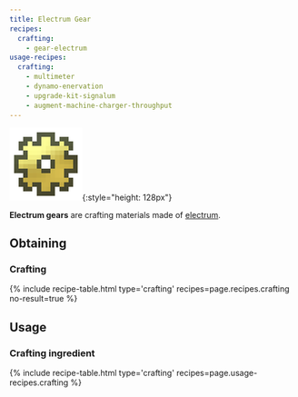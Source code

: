 ```yaml
---
title: Electrum Gear
recipes:
  crafting:
    - gear-electrum
usage-recipes:
  crafting:
    - multimeter
    - dynamo-enervation
    - upgrade-kit-signalum
    - augment-machine-charger-throughput
---
```


![Electrum gear](/assets/images/thermal-foundation/gear-electrum.png){:style="height: 128px"}


**Electrum gears** are crafting materials made of
[electrum](/docs/thermal-foundation/items/materials/ingots/electrum-ingot/).


Obtaining
---------

### Crafting
{% include recipe-table.html type='crafting' recipes=page.recipes.crafting no-result=true %}


Usage
-----

### Crafting ingredient
{% include recipe-table.html type='crafting' recipes=page.usage-recipes.crafting %}
